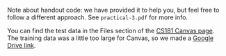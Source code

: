 Note about handout code: we have provided it to help you, but feel free to 
follow a different approach. See `practical-3.pdf` for more info.

You can find the test data in the Files section of the [CS181 Canvas page](https://canvas.harvard.edu/courses/37343/files). The training data was a little too large for Canvas, so we made a [Google Drive link](https://drive.google.com/file/d/1-OUW6C1AdIlllJKUJ_bcb4JarGQfd_fr/view?usp=sharing).

